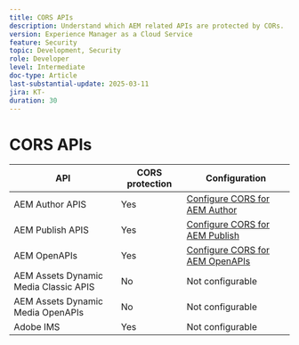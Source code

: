 ```yaml
---
title: CORS APIs
description: Understand which AEM related APIs are protected by CORs.
version: Experience Manager as a Cloud Service
feature: Security
topic: Development, Security
role: Developer
level: Intermediate
doc-type: Article
last-substantial-update: 2025-03-11
jira: KT-
duration: 30
---
```

# CORS APIs



| API | CORS protection | Configuration |
| --- | --- | --- |
| AEM Author APIS | Yes | [Configure CORS for AEM Author](#configure-cors-for-aem-author) |
| AEM Publish APIS | Yes | [Configure CORS for AEM Publish](#configure-cors-for-aem-publish) |
| AEM OpenAPIs | Yes | [Configure CORS for AEM OpenAPIs](#configure-cors-for-aem-openapis) |
| AEM Assets Dynamic Media Classic APIS | No | Not configurable |
| AEM Assets Dynamic Media OpenAPIs| No | Not configurable |
| Adobe IMS | Yes | Not configurable |
